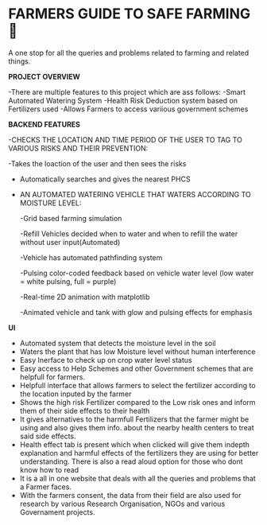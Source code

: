 # FARMERS GUIDE TO SAFE FARMING  🌾

A one stop for all the queries and problems related to farming and related things.

**PROJECT OVERVIEW**

-There are multiple features to this project which are ass follows:
 -Smart Automated Watering System 
 -Health Risk Deduction system based on Fertilizers used 
 -Allows Farmers to access variious government schemes 

 
**BACKEND FEATURES**


-CHECKS THE LOCATION AND TIME PERIOD OF THE USER TO TAG TO VARIOUS RISKS AND THEIR PREVENTION:

 -Takes the loaction of the user and then sees the risks
 - Automatically searches and gives the nearest PHCS

- AN AUTOMATED WATERING VEHICLE THAT WATERS ACCORDING TO MOISTURE LEVEL:
  
  -Grid based farming simulation
  
  -Refill Vehicles decided when to water and when to refill the water without user input(Automated)
  
  -Vehicle has automated pathfinding system
  
  -Pulsing color-coded feedback based on vehicle water level (low water = white pulsing, full = purple)
  
  -Real-time 2D animation with matplotlib
  
  -Animated vehicle and tank with glow and pulsing effects for emphasis





**UI**

- Automated system that detects the moisture level in the soil
- Waters the plant that has low Moisture level without human interference
- Easy Inerface to check up on crop water level status
- Easy access to Help Schemes and other Government schemes that are helpfull for farmers.
- Helpfull interface that allows farmers to select the fertilizer according to the location inputed by the farmer
- Shows the high risk Fertilizer compared to the Low risk ones and inform them of their side effects to their health
- It gives alternatives to the harmfull Fertilizers that the farmer might be using and also gives them info. about the nearby health centers to treat said side effects.
- Health effect tab is present which when clicked will give them indepth explanation and harmful effects of the fertilizers they are using for better understanding. There is also a read aloud option for those who dont know how to read
- It is a all in one website that deals with all the queries and problems that a Farmer faces.
- With the farmers consent, the data from their field are also used for research by various Research Organisation, NGOs and various Governament projects. 
